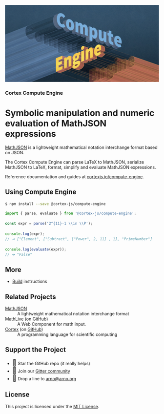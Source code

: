 <div align="center">
    <img alt="math live" src="assets/compute-engine.jpg?raw=true">
</div>

<h3><strong>Cortex Compute Engine</strong></h3>
<h1>Symbolic manipulation and numeric evaluation of MathJSON expressions</h1>

[MathJSON](https://cortexjs.io/math-json/) is a lightweight mathematical notation interchange format based on JSON.

The Cortex Compute Engine can parse LaTeX to MathJSON, serialize MathJSON to
LaTeX, format, simplify and evaluate MathJSON expressions.

Reference documentation and guides at
[cortexjs.io/compute-engine](https://cortexjs.io/compute-engine/).

## Using Compute Engine

```bash
$ npm install --save @cortex-js/compute-engine
```

```js
import { parse, evaluate } from '@cortex-js/compute-engine';

const expr = parse('2^{11}-1 \\in \\P');

console.log(expr);
// ➔ ["Element", ["Subtract", ["Power", 2, 11] , 1], "PrimeNumber"]

console.log(evaluate(expr));
// ➔ "False"
```

## More

- [Build](BUILD.md) instructions

## Related Projects

<dl>
  <dt><a href="https://cortexjs.io/math-json/">MathJSON</a></dt>
  <dd>A lightweight mathematical notation interchange format</dd>  
  <dt><a href="https://cortexjs.io/mathlive">MathLive</a> (on <a href="https://github.com/arnog/mathlive">GitHub</a>)</dt>
  <dd>A Web Component for math input.</dd>  
  <dt><a href="https://cortexjs.io/cortex">Cortex</a> (on <a href="https://github.com/cortex-js/compute-engine/tree/master/src/cortex">GitHub</a>)</dt>
  <dd>A programming language for scientific computing</dd>  
</dl>

## Support the Project

- <span style='font-size:1.5em'>🌟</span> Star the GitHub repo (it really helps)
- <span style='font-size:1.5em'>💬</span> Join our
  [Gitter community](https://cortexjs.io/gitter)
- <span style='font-size:1.5em'>📨</span> Drop a line to arno@arno.org

## License

This project is licensed under the [MIT License](LICENSE.txt).
